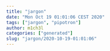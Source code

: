 ```yaml
---
title: "jargon"
date: "Mon Oct 19 01:01:06 CEST 2020"
tags: ["jargon", "pipotron"]
author: m1ch3l
categories: ["generated"]
slug: "jargon/2020-10-19-01:01:06"
---
```



